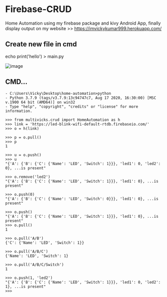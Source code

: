 # Firebase-CRUD
  Home Automation using my firebase package and kivy Android App, finally display output on my website >> https://imvickykumar999.herokuapp.com/

## Create new file in cmd
  echo print('hello') > main.py


![image](https://user-images.githubusercontent.com/50515418/116424009-cd519480-a85e-11eb-943f-e566d49bad09.png)

## CMD...

    - C:\Users\Vicky\Desktop\home-automation>python
    - Python 3.7.9 (tags/v3.7.9:13c94747c7, Aug 17 2020, 16:30:00) [MSC v.1900 64 bit (AMD64)] on win32
    - Type "help", "copyright", "credits" or "license" for more information.

    >>> from multivicks.crud import HomeAutomation as h
    >>> link = 'https://led-blink-wifi-default-rtdb.firebaseio.com/'
    >>> o = h(link)

    >>> p = o.pull()
    >>> p
    1

    >>> u = o.push()
    >>> u
    "{'A': {'B': {'C': {'Name': 'LED', 'Switch': 1}}}, 'led1': 0, 'led2': 0}, ...is present"

    >>> o.remove('led2')
    "{'A': {'B': {'C': {'Name': 'LED', 'Switch': 1}}}, 'led1': 0}, ...is present"

    >>> o.push(0)
    "{'A': {'B': {'C': {'Name': 'LED', 'Switch': 0}}}, 'led1': 0}, ...is present"

    >>> o.push()
    "{'A': {'B': {'C': {'Name': 'LED', 'Switch': 1}}}, 'led1': 0}, ...is present"
    >>> o.pull()
    1

    >>> o.pull('A/B')
    {'C': {'Name': 'LED', 'Switch': 1}}

    >>> o.pull('A/B/C')
    {'Name': 'LED', 'Switch': 1}

    >>> o.pull('A/B/C/Switch')
    1

    >>> o.push(1, 'led2')
    "{'A': {'B': {'C': {'Name': 'LED', 'Switch': 1}}}, 'led1': 0, 'led2': 1}, ...is present"
    >>>
